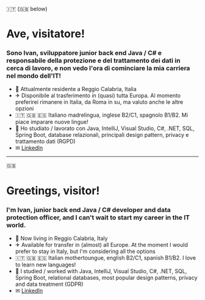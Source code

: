 🇮🇹 (🇬🇧 below)
# Ave, visitatore!

### Sono Ivan, sviluppatore junior back end Java / C# e responsabile della protezione e del trattamento dei dati in cerca di lavoro, e non vedo l'ora di cominciare la mia carriera nel mondo dell'IT!

- 🏡 Attualmente residente a Reggio Calabria, Italia
- ✈ Disponibile al trasferimento in (quasi) tutta Europa. Al momento preferirei rimanere in Italia, da Roma in su, ma valuto anche le altre opzioni
- 🇮🇹 🇬🇧 🇪🇸 Italiano madrelingua, inglese B2/C1, spagnolo B1/B2. Mi piace imparare nuove lingue!
- 📖 Ho studiato / lavorato con Java, IntelliJ, Visual Studio, C#, .NET, SQL, Spring Boot, database relazionali, principali design pattern, privacy e trattamento dati (RGPD)
- ✉ [LinkedIn](https://www.linkedin.com/in/ivan-frangipani)

---

🇬🇧
# Greetings, visitor!

### I'm Ivan, junior back end Java / C# developer and data protection officer, and I can't wait to start my career in the IT world.

- 🏡 Now living in Reggio Calabria, Italy
- ✈ Available for transfer in (almost) all Europe. At the moment I would prefer to stay in Italy, but I'm considering all the options
- 🇮🇹 🇬🇧 🇪🇸 Italian mothertoungue, english B2/C1, spanish B1/B2. I love to learn new languages!
- 📖 I studied / worked with Java, IntelliJ, Visual Studio, C#, .NET, SQL, Spring Boot, relational databases, most popular design patterns, privacy and data treatment (GDPR)
- ✉ [LinkedIn](https://www.linkedin.com/in/ivan-frangipani)
